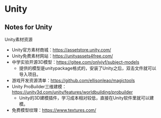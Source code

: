 # Unity
## Notes for Unity

Unity素材资源
* Unity官方素材商城：https://assetstore.unity.com/
* Unity免费素材网站：https://unityassets4free.com/
* 中学实验开源3D模型：https://gitee.com/onlyjyf/subject-models
  * 提供的模型是unitypackage格式的，安装了Unity之后，双击文件就可以导入项目。
* 游戏开发资源清单：https://github.com/ellisonleao/magictools
* Unity ProBuilder三维建模：https://unity3d.com/unity/features/worldbuilding/probuilder
  * Unity的3D建模插件，学习成本相对较低，直接在Unity软件里就可以建模。
*  免费模型纹理：https://www.textures.com/
